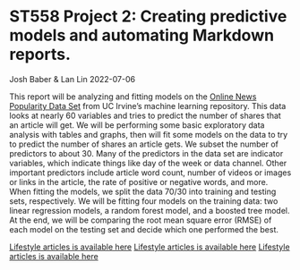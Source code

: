 ST558 Project 2: Creating predictive models and automating Markdown
reports.
================
Josh Baber & Lan Lin
2022-07-06

This report will be analyzing and fitting models on the [Online News
Popularity Data
Set](https://archive.ics.uci.edu/ml/datasets/Online+News+Popularity)
from UC Irvine’s machine learning repository. This data looks at nearly
60 variables and tries to predict the number of shares that an article
will get. We will be performing some basic exploratory data analysis
with tables and graphs, then will fit some models on the data to try to
predict the number of shares an article gets. We subset the number of
predictors to about 30. Many of the predictors in the data set are
indicator variables, which indicate things like day of the week or data
channel. Other important predictors include article word count, number
of videos or images or links in the article, the rate of positive or
negative words, and more. When fitting the models, we split the data
70/30 into training and testing sets, respectively. We will be fitting
four models on the training data: two linear regression models, a random
forest model, and a boosted tree model. At the end, we will be comparing
the root mean square error (RMSE) of each model on the testing set and
decide which one performed the best.

[Lifestyle articles is available
here](https://github.com/oaktreetrail/ST558_Project2/blob/main/Lifestyle.md)
[Lifestyle articles is available
here](https://github.com/oaktreetrail/ST558_Project2/blob/main/Entertainment.md)
[Lifestyle articles is available
here](https://github.com/oaktreetrail/ST558_Project2/blob/main/Business.md)
